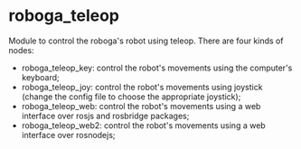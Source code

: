 # roboga_teleop

Module to control the roboga's robot using teleop. There are four kinds of nodes:
- roboga_teleop_key: control the robot's movements using the computer's keyboard;
- roboga_teleop_joy: control the robot's movements using joystick (change the config file to choose the appropriate joystick);
- roboga_teleop_web: control the robot's movements using a web interface over rosjs and rosbridge packages;
- roboga_teleop_web2: control the robot's movements using a web interface over rosnodejs;
